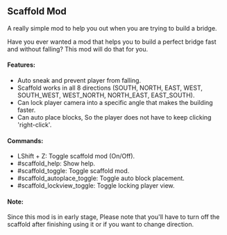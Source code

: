 ## Scaffold Mod

A really simple mod to help you out when you are trying to build a bridge.

Have you ever wanted a mod that helps you to build a perfect bridge fast and without falling? This mod will do that for you.

#### Features:
* Auto sneak and prevent player from falling.
* Scaffold works in all 8 directions (SOUTH, NORTH, EAST, WEST, SOUTH_WEST, WEST_NORTH, NORTH_EAST, EAST_SOUTH).
* Can lock player camera into a specific angle that makes the building faster.
* Can auto place blocks, So the player does not have to keep clicking 'right-click'.


#### Commands:

* LShift + Z: Toggle scaffold mod (On/Off).
* #scaffold_help: Show help.
* #scaffold_toggle: Toggle scaffold mod.
* #scaffold_autoplace_toggle: Toggle auto block placement.
* #scaffold_lockview_toggle: Toggle locking player view.


#### Note:
Since this mod is in early stage, Please note that you'll have to turn off the scaffold after finishing using it or if you want to change direction.
